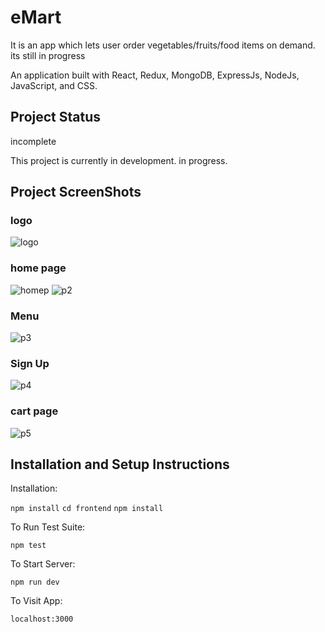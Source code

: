 # eMart
It is an app which lets user order vegetables/fruits/food items on demand. its still in progress

An application built with React, Redux, MongoDB, ExpressJs, NodeJs, JavaScript, and CSS.

## Project Status
incomplete

This project is currently in development. in progress.

## Project ScreenShots 
### logo
![logo](https://user-images.githubusercontent.com/95914582/228124349-3b3ac6a0-68b0-4fc1-9667-bd20e8c2fda8.png)

### home page
![homep](https://user-images.githubusercontent.com/95914582/228124698-b8fc3a73-08b0-4499-ac78-ed688e01f98a.jpg)
![p2](https://user-images.githubusercontent.com/95914582/228124381-79f0464f-77b5-4872-b40f-e0863ee76730.jpg)

### Menu
![p3](https://user-images.githubusercontent.com/95914582/228124396-c2ce9307-c1ea-4ef5-b2bd-f660d63c3543.jpg)

### Sign Up
![p4](https://user-images.githubusercontent.com/95914582/228124406-2bb9bbff-b6e7-4742-a9c5-cfdce6cf6563.jpg)

### cart page
![p5](https://user-images.githubusercontent.com/95914582/228124440-3f51cb56-5de9-4b03-9382-958a420ae0da.jpg)

## Installation and Setup Instructions

Installation:

`npm install`
`cd frontend`
`npm install`

To Run Test Suite:  

`npm test`  

To Start Server:

`npm run dev`  

To Visit App:

`localhost:3000`  

